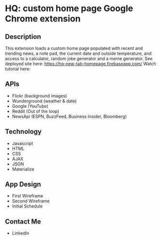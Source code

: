 # HQ:  custom home page Google Chrome extension

## Description
This extension loads a custom home page populated with recent and trending news, a note pad, the current date and outside temperature, and access to a calculator, random joke generator and a meme generator.
See deployed site here:  https://hq-new-tab-homepage.firebaseapp.com/
Watch tutorial here:

## APIs
* Flickr  (background images)
* Wunderground  (weather & date)
* Google  (YouTube)
* Reddit  (Out of the loop)
* NewsApi  (ESPN, BuzzFeed, Business Insider, Bloomberg)

## Technology
* Javascript
* HTML
* CSS
* AJAX
* JSON
* Materialize

## App Design
* First Wireframe
* Second Wireframe
* Initial Schedule

## Contact Me
* LinkedIn
